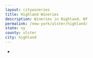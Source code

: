 ```yaml
---
layout: citywineries
title: Highland Wineries
description: Wineries in Highland, NY
permalink: /new-york/ulster/highland/
state: ny
county: ulster
city: highland
---
```

-

